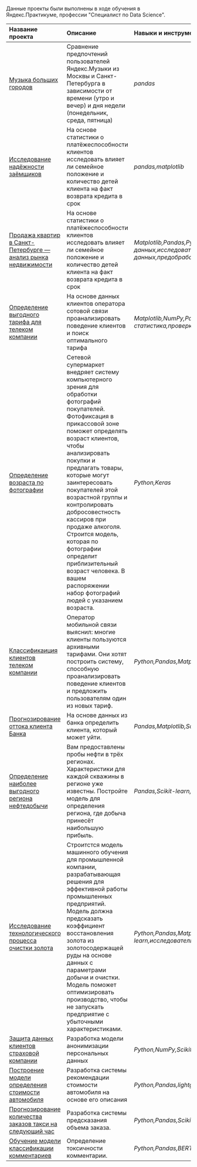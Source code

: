 Данные проекты были выполнены в ходе обучения в Яндекс.Практикуме, профессии "Специалист по Data Science".

| Название проекта | Описание | Навыки и инструменты | 
| :---------------------- | :---------------------- | :---------------------- |
| [Музыка больших городов](yandex_music_project) | Сравнение предпочтений пользователей Яндекс.Музыки из Москвы и Санкт-Петербурга в зависимости от времени (утро и вечер) и дня недели (понедельник, среда, пятница)| *pandas* |
| [Исследование надёжности заёмщиков](Data-preparation-for-credit-scoring) | На основе статистики о платёжеспособности клиентов исследовать влияет ли семейное положение и количество детей клиента на факт возврата кредита в срок| *pandas,matplotlib* |
| [Продажа квартир в Санкт-Петербурге — анализ рынка недвижимости](Data-preparation-and-visualize-for-estate-market) | На основе статистики о платёжеспособности клиентов исследовать влияет ли семейное положение и количество детей клиента на факт возврата кредита в срок| *Matplotlib,Pandas,Python,визуализация данных,исследовательский анализ данных,предобработка данных* |
| [Определение выгодного тарифа для телеком компании](Mobile-tariffs-analysis) | На основе данных клиентов оператора сотовой связи проанализировать поведение клиентов и поиск оптимального тарифа| *Matplotlib,NumPy,Pandas,Python,SciPy,описательная статистика,проверка статистических гипотез* |
| [Определение возраста по фотографии](age_detection) | Сетевой супермаркет внедряет систему компьютерного зрения для обработки фотографий покупателей. Фотофиксация в прикассовой зоне поможет определять возраст клиентов, чтобы анализировать покупки и предлагать товары, которые могут заинтересовать покупателей этой возрастной группы и контролировать добросовестность кассиров при продаже алкоголя. Строится модель, которая по фотографии определит приблизительный возраст человека. В вашем распоряжении набор фотографий людей с указанием возраста.| *Python,Keras* |
| [Классификаиция клиентов телеком компании](Tariffs-recommendation) | Оператор мобильной связи выяснил: многие клиенты пользуются архивными тарифами. Они хотят построить систему, способную проанализировать поведение клиентов и предложить пользователям один из новых тариф.| *Python,Pandas,Matplotlib,Scikit-learn* |
| [Прогнозирование оттока клиента Банка](Churn-prediction) | На основе данных из банка определить клиента, который может уйти.| *Pandas,Matplotlib,Scikit-learn* |
| [Определение наиболее выгодного региона нефтедобычи](Profit-prediction-upon-oil) |Вам предоставлены пробы нефти в трёх регионах. Характеристики для каждой скважины в регионе уже известны. Постройте модель для определения региона, где добыча принесёт наибольшую прибыль. | *Pandas,Scikit-learn,бутстреп* |
| [Исследование технологического процесса очистки золота](Gold-recovery) |Строитстся модель машинного обучения для промышленной компании, разрабатывающая решения для эффективной работы промышленных предприятий. Модель должна предсказать коэффициент восстановления золота из золотосодержащей руды на основе данных с параметрами добычи и очистки. Модель поможет оптимизировать производство, чтобы не запускать предприятие с убыточными характеристиками. | *Python,Pandas,Matplotlib,NumPy,Scikit-learn,исследовательский анализ данных* |
| [Защита данных клиентов страховой компании](encode_personal_info) |Разработка модели анонимизации персональных данных | *Python,NumPy,Scikit-learn* |
| [Построение модели определения стоимости автомобиля](Gradient-boosting) |Разработка системы рекомендации стоимости автомобиля на основе его описания | *Python,Pandas,lightgbm* |
| [Прогнозирование количества заказов такси на следующий час](taxi_orders_predict) |Разработка системы предсказания объема заказа. | *Python,Pandas,Scikit-learn,statsmodels* |
| [Обучение модели классификации комментариев](Toxic-Tweets) | Определение токсичности комментарии. | *Python,Pandas,BERT,nltk,tf-idf* |

